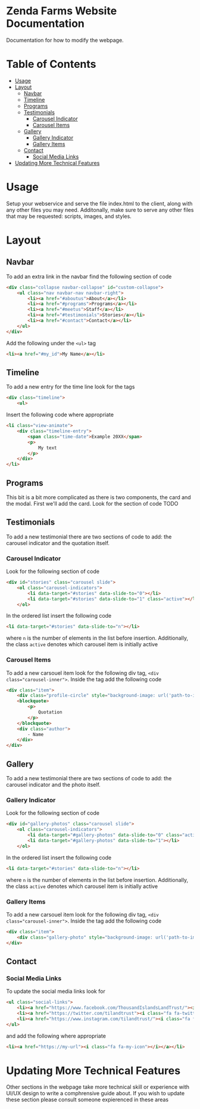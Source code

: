 Zenda Farms Website Documentation
=================================

Documentation for how to modify the webpage.

Table of Contents
=================

   * [Usage](#usage)
   * [Layout](#layout)
      * [Navbar](#navbar)
      * [Timeline](#timeline)
      * [Programs](#programs)
      * [Testimonials](#testimonials)
         * [Carousel Indicator](#carousel-indicator)
         * [Carousel Items](#carousel-items)
      * [Gallery](#gallery)
         * [Gallery Indicator](#gallery-indicator)
         * [Gallery Items](#gallery-items)
      * [Contact](#contact)
         * [Social Media Links](#social-media-links)
   * [Updating More Technical Features](#updating-more-technical-features)

Usage
=====

Setup your webservice and serve the file index.html to the client, along with
any other files you may need. Additonally, make sure to serve any other files that may be requested: scripts, images, and styles.

Layout
======

Navbar
------

To add an extra link in the navbar find the following section of code
```html
<div class="collapse navbar-collapse" id="custom-collapse">
	<ul class="nav navbar-nav navbar-right">
		<li><a href="#aboutus">About</a></li>
		<li><a href="#programs">Programs</a></li>
		<li><a href="#meetus">Staff</a></li>
		<li><a href="#testimonials">Stories</a></li>
		<li><a href="#contact">Contact</a></li>
	</ul>
</div>
```
Add the following under the `<ul>` tag
```html
<li><a href="#my_id">My Name</a></li>
```

Timeline
--------

To add a new entry for the time line look for the tags
```html
<div class="timeline">
	<ul>
```

Insert the following code where appropriate
```html
<li class="view-animate">
	<div class="timeline-entry">
		<span class="time-date">Example 20XX</span>
		<p>
			My text
		</p>
	</div>
</li>
```

Programs
--------

This bit is a bit more complicated as there is two components, the card and the modal.
First we'll add the card. Look for the section of code
TODO


Testimonials
------------

To add a new testimonial there are two sections of code to add: the carousel indicator and the quotation itself.

### Carousel Indicator

Look for the following section of code
```html
<div id="stories" class="carousel slide">
	<ol class="carousel-indicators">
		<li data-target="#stories" data-slide-to="0"></li>
		<li data-target="#stories" data-slide-to="1" class="active"></li>
	</ol>
```

In the ordered list insert the following code
```html
<li data-target="#stories" data-slide-to="n"></li>
```
where `n` is the number of elements in the list before insertion. Additionally, the class `active` denotes which carousel item is initially active

### Carousel Items

To add a new carsouel item look for the following div tag, `<div class="carousel-inner">`. Inside the tag add the following code
```html
<div class="item">
	<div class="profile-circle" style="background-image: url('path-to-img')"></div>
	<blockquote>
		<p>
			Quotation
		</p>
	</blockquote>
	<div class="author">
		- Name
	</div>
</div>
```

Gallery
-------

To add a new testimonial there are two sections of code to add: the carousel indicator and the photo itself.

### Gallery Indicator

Look for the following section of code
```html
<div id="gallery-photos" class="carousel slide">
	<ol class="carousel-indicators">
		<li data-target="#gallery-photos" data-slide-to="0" class="active"></li>
		<li data-target="#gallery-photos" data-slide-to="1"></li>
	</ol>
```

In the ordered list insert the following code
```html
<li data-target="#stories" data-slide-to="n"></li>
```
where `n` is the number of elements in the list before insertion. Additionally, the class `active` denotes which carousel item is initially active

### Gallery Items

To add a new carsouel item look for the following div tag, `<div class="carousel-inner">`. Inside the tag add the following code
```html
<div class="item">
	<div class="gallery-photo" style="background-image: url('path-to-image')"></div>
</div>
```

Contact
-------

### Social Media Links

To update the social media links look for
```html
<ul class="social-links">
	<li><a href="https://www.facebook.com/ThousandIslandsLandTrust/"><i class="fa fa-facebook"></i></a></li>
	<li><a href="https://twitter.com/tilandtrust"><i class="fa fa-twitter"></i></a></li>
	<li><a href="https://www.instagram.com/tilandtrust/"><i class="fa fa-instagram"></i></a></li>
</ul>
```
and add the following where appropriate
```html
<li><a href="https://my-url"><i class="fa fa-my-icon"></i></a></li>
```

Updating More Technical Features
================================

Other sections in the webpage take more technical skill or experience with UI/UX design to
write a comphrensive guide about. If you wish to update these section please consult someone
expierenced in these areas
